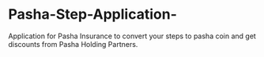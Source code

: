 # Pasha-Step-Application-

Application for Pasha Insurance to convert your steps to pasha coin and get discounts from Pasha Holding Partners.
